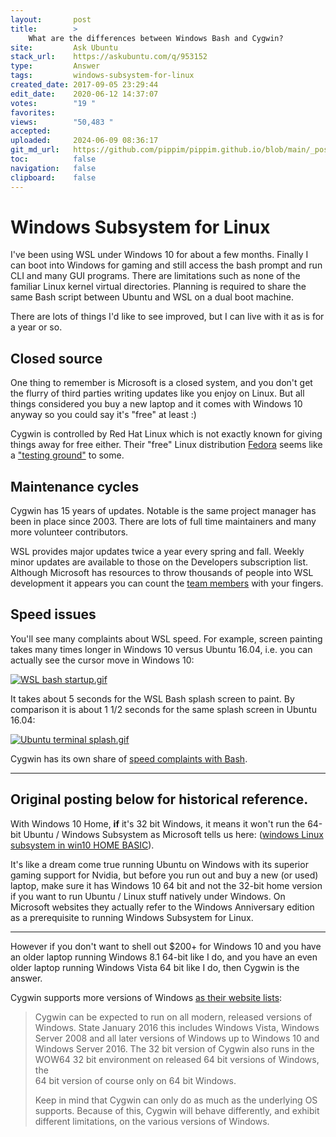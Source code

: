 ```yaml
---
layout:       post
title:        >
    What are the differences between Windows Bash and Cygwin?
site:         Ask Ubuntu
stack_url:    https://askubuntu.com/q/953152
type:         Answer
tags:         windows-subsystem-for-linux
created_date: 2017-09-05 23:29:44
edit_date:    2020-06-12 14:37:07
votes:        "19 "
favorites:    
views:        "50,483 "
accepted:     
uploaded:     2024-06-09 08:36:17
git_md_url:   https://github.com/pippim/pippim.github.io/blob/main/_posts/2017/2017-09-05-What-are-the-differences-between-Windows-Bash-and-Cygwin_.md
toc:          false
navigation:   false
clipboard:    false
---
```


# Windows Subsystem for Linux

I've been using WSL under Windows 10 for about a few months. Finally I can boot into Windows for gaming and still access the bash prompt and run CLI and many GUI programs. There are limitations such as none of the familiar Linux kernel virtual directories. Planning is required to share the same Bash script between Ubuntu and WSL on a dual boot machine.

There are lots of things I'd like to see improved, but I can live with it as is for a year or so.

## Closed source

One thing to remember is Microsoft is a closed system, and you don't get the flurry of third parties writing updates like you enjoy on Linux. But all things considered you buy a new laptop and it comes with Windows 10 anyway so you could say it's "free" at least :)

Cygwin is controlled by Red Hat Linux which is not exactly known for giving things away for free either. Their "free" Linux distribution [Fedora][1] seems like a ["testing ground"][2] to some.

## Maintenance cycles

Cygwin has 15 years of updates. Notable is the same project manager has been in place since 2003. There are lots of full time maintainers and many more volunteer contributors.

WSL provides major updates twice a year every spring and fall. Weekly minor updates are available to those on the Developers subscription list. Although Microsoft has resources to throw thousands of people into WSL development it appears you can count the [team members][3] with your fingers.

## Speed issues

You'll see many complaints about WSL speed. For example, screen painting takes many times longer in Windows 10 versus Ubuntu 16.04, i.e. you can actually see the cursor move in Windows 10:

[![WSL bash startup.gif][4]][4]

It takes about 5 seconds for the WSL Bash splash screen to paint. By comparison it is about 1 1/2 seconds for the same splash screen in Ubuntu 16.04:

[![Ubuntu terminal splash.gif][5]][5]

Cygwin has its own share of [speed complaints with Bash][6].

----------

## Original posting below for historical reference.

With Windows 10 Home, **if** it's 32 bit Windows, it means it won't run the 64-bit Ubuntu / Windows Subsystem as Microsoft tells us here: ([windows Linux subsystem in win10 HOME BASIC][7]).

It's like a dream come true running Ubuntu on Windows with its superior gaming support for Nvidia, but before you run out and buy a new (or used) laptop, make sure it has Windows 10 64 bit and not the 32-bit home version if you want to run Ubuntu / Linux stuff natively under Windows. On Microsoft websites they actually refer to the Windows Anniversary edition as a prerequisite to running Windows Subsystem for Linux.

----------

However if you don't want to shell out $200+ for Windows 10 and you have an older laptop running Windows 8.1 64-bit like I do, and you have an even older laptop running Windows Vista 64 bit like I do, then Cygwin is the answer.

Cygwin supports more versions of Windows [as their website lists][8]:

> Cygwin can be expected to run on all modern, released versions of  
> Windows. State January 2016 this includes Windows Vista, Windows  
> Server 2008 and all later versions of Windows up to Windows 10 and  
> Windows Server 2016. The 32 bit version of Cygwin also runs in the  
> WOW64 32 bit environment on released 64 bit versions of Windows, the  
> 64 bit version of course only on 64 bit Windows.  
>  
> Keep in mind that Cygwin can only do as much as the underlying OS  
> supports. Because of this, Cygwin will behave differently, and exhibit  
> different limitations, on the various versions of Windows.  

  [1]: http://en.wikipedia.org/wiki/Fedora_%28operating_system%29
  [2]: http://www.tuxmachines.org/node/106669
  [3]: https://blogs.msdn.microsoft.com/commandline/2017/10/12/wsl-console-team-changes/
  [4]: https://i.sstatic.net/09Ycq.gif
  [5]: https://i.sstatic.net/pH9F1.gif
  [6]: https://stackoverflow.com/questions/2512892/how-to-speed-up-cygwin?utm_medium=organic&utm_source=google_rich_qa&utm_campaign=google_rich_qa
  [7]: https://answers.microsoft.com/en-us/windows/forum/windows_10-other_settings/can-we-get-windows-linux-subsystem-in-win10-home/ba93f9ac-25de-4dc6-9652-c63b3a26e0a8?auth=1
  [8]: https://cygwin.com/faq/faq.html#faq.what.supported
